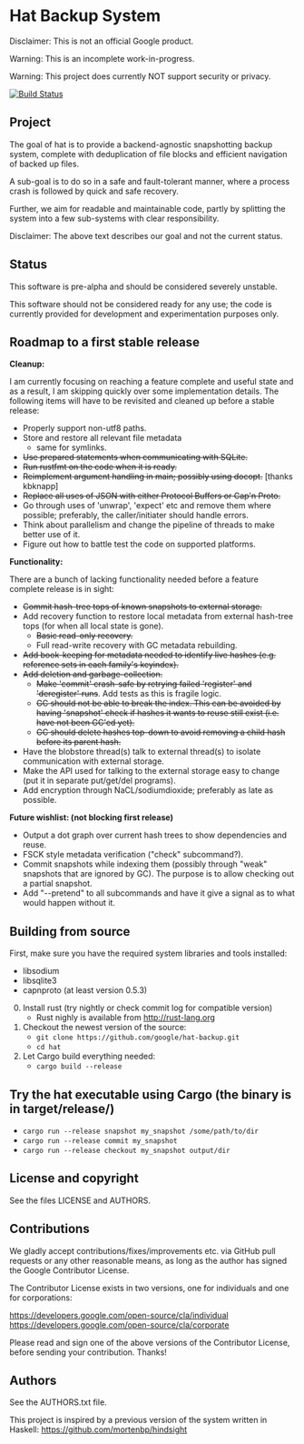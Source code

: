 Hat Backup System
=================
Disclaimer: This is not an official Google product.

Warning: This is an incomplete work-in-progress.

Warning: This project does currently NOT support security or privacy.

[![Build Status](https://travis-ci.org/google/hat-backup.svg?branch=master)](https://travis-ci.org/google/hat-backup)

Project
-------
The goal of hat is to provide a backend-agnostic snapshotting backup system,
complete with deduplication of file blocks and efficient navigation of backed up
files.

A sub-goal is to do so in a safe and fault-tolerant manner, where a process
crash is followed by quick and safe recovery.

Further, we aim for readable and maintainable code, partly by splitting the
system into a few sub-systems with clear responsibility.

Disclaimer: The above text describes our goal and not the current status.

Status
------
This software is pre-alpha and should be considered severely unstable.

This software should not be considered ready for any use; the code is currently
provided for development and experimentation purposes only.

Roadmap to a first stable release
---------------------------------
**Cleanup:** 

I am currently focusing on reaching a feature complete and useful state and as a result, I am skipping quickly over some implementation details. The following items will have to be revisited and cleaned up before a stable release:

- Properly support non-utf8 paths.
- Store and restore all relevant file metadata
  - same for symlinks.
- ~~Use prepared statements when communicating with SQLite.~~
- ~~Run rustfmt on the code when it is ready.~~
- ~~Reimplement argument handling in main; possibly using docopt.~~ [thanks kbknapp]
- ~~Replace all uses of JSON with either Protocol Buffers or Cap'n Proto.~~
- Go through uses of 'unwrap', 'expect' etc and remove them where possible; preferably, the caller/initiater should handle errors.
- Think about parallelism and change the pipeline of threads to make better use of it.
- Figure out how to battle test the code on supported platforms.

**Functionality:**

There are a bunch of lacking functionality needed before a feature complete release is in sight:

- ~~Commit hash-tree tops of known snapshots to external storage.~~
- Add recovery function to restore local metadata from external hash-tree tops (for when all local state is gone).
  - ~~Basic read-only recovery.~~
  - Full read-write recovery with GC metadata rebuilding.
- ~~Add book-keeping for metadata needed to identify live hashes (e.g. reference sets in each family's keyindex).~~
- ~~Add deletion and garbage-collection.~~
  - ~~Make 'commit' crash-safe by retrying failed 'register' and 'deregister' runs~~. Add tests as this is fragile logic.
  - ~~GC should not be able to break the index. This can be avoided by having 'snapshot' check if hashes it wants to reuse still exist (i.e. have not been GC'ed yet).~~
  - ~~GC should delete hashes top-down to avoid removing a child hash before its parent hash.~~
- Have the blobstore thread(s) talk to external thread(s) to isolate communication with external storage.
- Make the API used for talking to the external storage easy to change (put it in separate put/get/del programs).
- Add encryption through NaCL/sodiumdioxide; preferably as late as possible.

**Future wishlist: (not blocking first release)**

- Output a dot graph over current hash trees to show dependencies and reuse.
- FSCK style metadata verification ("check" subcommand?).
- Commit snapshots while indexing them (possibly through "weak" snapshots that are ignored by GC). The purpose is to allow checking out a partial snapshot.
- Add "--pretend" to all subcommands and have it give a signal as to what would happen without it.

Building from source
--------------------
First, make sure you have the required system libraries and tools installed:
* libsodium
* libsqlite3
* capnproto (at least version 0.5.3)

0. Install rust (try nightly or check commit log for compatible version)
   * Rust nighly is available from http://rust-lang.org
1. Checkout the newest version of the source:
   * `git clone https://github.com/google/hat-backup.git`
   * `cd hat`
2. Let Cargo build everything needed:
   * `cargo build --release`

Try the hat executable using Cargo (the binary is in target/release/)
---------------------------------------------------------------------
   * `cargo run --release snapshot my_snapshot /some/path/to/dir`
   * `cargo run --release commit my_snapshot`
   * `cargo run --release checkout my_snapshot output/dir`

License and copyright
---------------------
See the files LICENSE and AUTHORS.

Contributions
-------------
We gladly accept contributions/fixes/improvements etc. via GitHub pull requests
or any other reasonable means, as long as the author has signed the Google
Contributor License.

The Contributor License exists in two versions, one for individuals and one for
corporations:

https://developers.google.com/open-source/cla/individual
https://developers.google.com/open-source/cla/corporate


Please read and sign one of the above versions of the Contributor License,
before sending your contribution. Thanks!

Authors
-------
See the AUTHORS.txt file.

This project is inspired by a previous version of the system written in Haskell:
https://github.com/mortenbp/hindsight
